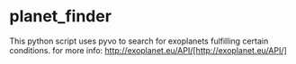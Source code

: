 # planet_finder
This python script uses pyvo to search for exoplanets fulfilling certain conditions.
for more info: http://exoplanet.eu/API/[http://exoplanet.eu/API/]
